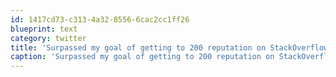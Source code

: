 ```yaml
---
id: 1417cd73-c313-4a32-8556-6cac2cc1ff26
blueprint: text
category: twitter
title: 'Surpassed my goal of getting to 200 reputation on StackOverflow this week by over 100 pts!'
caption: 'Surpassed my goal of getting to 200 reputation on StackOverflow this week by over 100 pts!'
---
```

